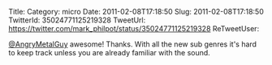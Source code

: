 Title: 
Category: micro
Date: 2011-02-08T17:18:50
Slug: 2011-02-08T17:18:50
TwitterId: 35024771125219328
TweetUrl: https://twitter.com/mark_philpot/status/35024771125219328
ReTweetUser: 

[@AngryMetalGuy](https://twitter.com/AngryMetalGuy) awesome! Thanks. With all the new sub genres it's hard to keep track unless you are already familiar with the sound.